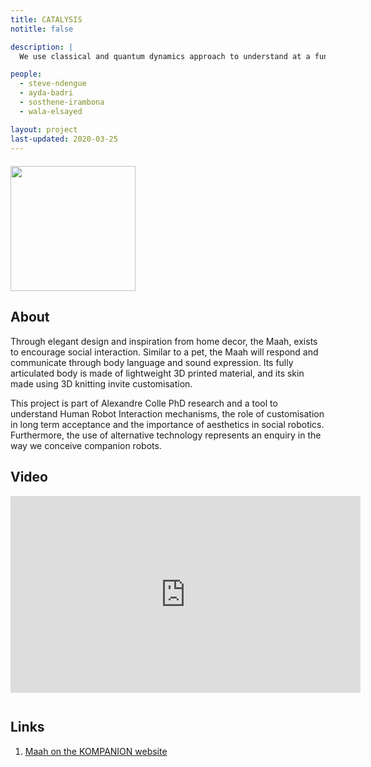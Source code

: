 ```yaml
---
title: CATALYSIS
notitle: false

description: |
  We use classical and quantum dynamics approach to understand at a fundamental heterogeneous catalytic processes.

people:
  - steve-ndengue
  - ayda-badri
  - sosthene-irambona
  - wala-elsayed

layout: project
last-updated: 2020-03-25
---
```


<img style="padding-top:5pt;" src="https://care.hw.ac.uk/img/projects/maah.jpg" height="200pt">

## About

<p>
Through elegant design and inspiration from home decor, the Maah, exists to encourage social interaction. Similar to a pet, the Maah will respond and communicate through body language and sound expression. Its fully articulated body is made of lightweight 3D printed material, and its skin made using 3D knitting invite customisation.
</p>

<p>
This project is part of Alexandre Colle PhD research and a tool to understand Human Robot Interaction mechanisms, the role of customisation in long term acceptance and the importance of aesthetics in social robotics. Furthermore, the use of alternative technology represents an enquiry in the way we conceive companion robots.
</p>

## Video

<iframe style="padding-bottom: 10pt;" width="560" height="315" src="https://www.youtube-nocookie.com/embed/x9kV6CZypL0" frameborder="0" allow="accelerometer; autoplay; encrypted-media; gyroscope; picture-in-picture" allowfullscreen></iframe>

## Links

1. <a href="https://konpanion.com">Maah on the KOMPANION website</a>
